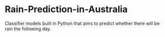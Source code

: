 # Rain-Prediction-in-Australia
Classifier models built in Python that aims to predict whether there will be rain the following day.
